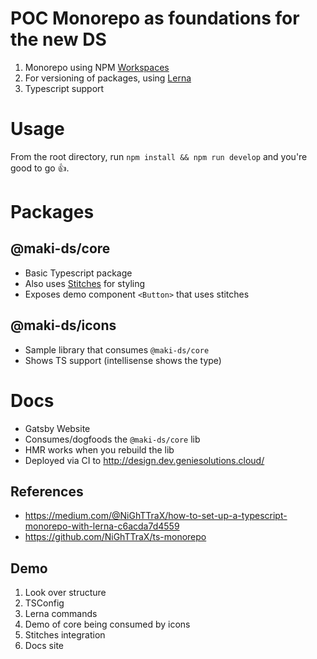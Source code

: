 # POC Monorepo as foundations for the new DS

1. Monorepo using NPM [Workspaces](https://docs.npmjs.com/cli/v7/using-npm/workspaces)
2. For versioning of packages, using [Lerna](https://github.com/lerna/lerna)
3. Typescript support

# Usage
From the root directory, run `npm install && npm run develop` and you're good to go 👍.

# Packages

## @maki-ds/core
- Basic Typescript package
- Also uses [Stitches](https://stitches.dev/) for styling
- Exposes demo component `<Button>` that uses stitches

## @maki-ds/icons
- Sample library that consumes `@maki-ds/core` 
- Shows TS support (intellisense shows the type)


# Docs
- Gatsby Website
- Consumes/dogfoods the `@maki-ds/core` lib
- HMR works when you rebuild the lib
- Deployed via CI to http://design.dev.geniesolutions.cloud/

## References
- https://medium.com/@NiGhTTraX/how-to-set-up-a-typescript-monorepo-with-lerna-c6acda7d4559
- https://github.com/NiGhTTraX/ts-monorepo

## Demo 

1. Look over structure
2. TSConfig
3. Lerna commands
4. Demo of core being consumed by icons
5. Stitches integration
6. Docs site
